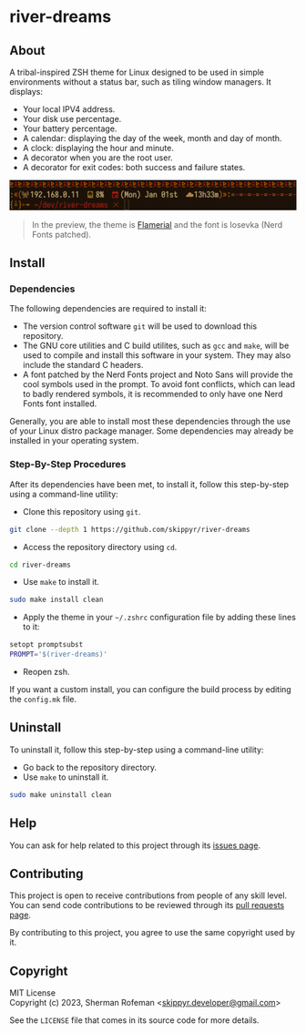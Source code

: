 # river-dreams

## About

A tribal-inspired ZSH theme for Linux designed to be used in simple
environments without a status bar, such as tiling window managers. It displays:

- Your local IPV4 address.
- Your disk use percentage.
- Your battery percentage.
- A calendar: displaying the day of the week, month and day of month.
- A clock: displaying the hour and minute.
- A decorator when you are the root user.
- A decorator for exit codes: both success and failure states.

![](preview.png)
> In the preview, the theme is [Flamerial](https://github.com/skippyr/flamerial)
> and the font is Iosevka (Nerd Fonts patched).

## Install

### Dependencies

The following dependencies are required to install it:

- The version control software `git` will be used to download this repository.
- The GNU core utilities and C build utilites, such as `gcc` and `make`, will be
  used to compile and install this software in your system. They may also
  include the standard C headers.
- A font patched by the Nerd Fonts project and Noto Sans will provide the cool
  symbols used in the prompt. To avoid font conflicts, which can lead to badly
  rendered symbols, it is recommended to only have one Nerd Fonts font
  installed.

Generally, you are able to install most these dependencies through the use of
your Linux distro package manager. Some dependencies may already be installed in
your operating system.

### Step-By-Step Procedures

After its dependencies have been met, to install it, follow this step-by-step
using a command-line utility:

- Clone this repository using `git`.

```sh
git clone --depth 1 https://github.com/skippyr/river-dreams
```

- Access the repository directory using `cd`.

```sh
cd river-dreams
```

- Use `make` to install it.

```sh
sudo make install clean
```

- Apply the theme in your `~/.zshrc` configuration file by adding these lines
  to it:

```sh
setopt promptsubst
PROMPT='$(river-dreams)'
```

- Reopen zsh.

If you want a custom install, you can configure the build process by editing the
`config.mk` file.

## Uninstall

To uninstall it, follow this step-by-step using a command-line utility:

- Go back to the repository directory.
- Use `make` to uninstall it.

```sh
sudo make uninstall clean
```

## Help

You can ask for help related to this project through its [issues page](https://github.com/skippyr/river-dreams/issues).

## Contributing

This project is open to receive contributions from people of any skill level.
You can send code contributions to be reviewed through its [pull requests page](https://github.com/skippyr/river-dreams/pulls).

By contributing to this project, you agree to use the same copyright used by it.

## Copyright

MIT License\
Copyright (c) 2023, Sherman Rofeman \<skippyr.developer@gmail.com\>

See the `LICENSE` file that comes in its source code for more details.
